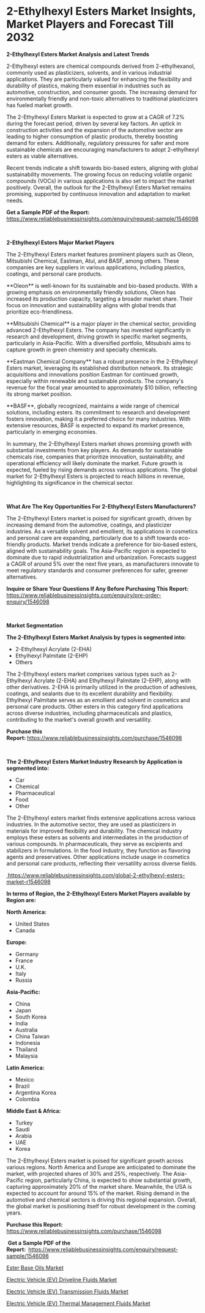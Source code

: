 <p><h1>2-Ethylhexyl Esters Market Insights, Market Players and Forecast Till 2032</h1></p><p><strong>2-Ethylhexyl Esters Market Analysis and Latest Trends</strong></p>
<p><p>2-Ethylhexyl esters are chemical compounds derived from 2-ethylhexanol, commonly used as plasticizers, solvents, and in various industrial applications. They are particularly valued for enhancing the flexibility and durability of plastics, making them essential in industries such as automotive, construction, and consumer goods. The increasing demand for environmentally friendly and non-toxic alternatives to traditional plasticizers has fueled market growth.</p><p>The 2-Ethylhexyl Esters Market is expected to grow at a CAGR of 7.2% during the forecast period, driven by several key factors. An uptick in construction activities and the expansion of the automotive sector are leading to higher consumption of plastic products, thereby boosting demand for esters. Additionally, regulatory pressures for safer and more sustainable chemicals are encouraging manufacturers to adopt 2-ethylhexyl esters as viable alternatives. </p><p>Recent trends indicate a shift towards bio-based esters, aligning with global sustainability movements. The growing focus on reducing volatile organic compounds (VOCs) in various applications is also set to impact the market positively. Overall, the outlook for the 2-Ethylhexyl Esters Market remains promising, supported by continuous innovation and adaptation to market needs.</p></p>
<p><strong>Get a Sample PDF of the Report:&nbsp;</strong> <a href="https://www.reliablebusinessinsights.com/enquiry/request-sample/1546098?utm_campaign=84&utm_medium=2&utm_source=Github&utm_content=ia&utm_term=01022025&utm_id=2-ethylhexyl-esters">https://www.reliablebusinessinsights.com/enquiry/request-sample/1546098</a></p>
<p>&nbsp;</p>
<p><strong>2-Ethylhexyl Esters Major Market Players</strong></p>
<p><p>The 2-Ethylhexyl Esters market features prominent players such as Oleon, Mitsubishi Chemical, Eastman, Atul, and BASF, among others. These companies are key suppliers in various applications, including plastics, coatings, and personal care products.</p><p>**Oleon** is well-known for its sustainable and bio-based products. With a growing emphasis on environmentally friendly solutions, Oleon has increased its production capacity, targeting a broader market share. Their focus on innovation and sustainability aligns with global trends that prioritize eco-friendliness.</p><p>**Mitsubishi Chemical** is a major player in the chemical sector, providing advanced 2-Ethylhexyl Esters. The company has invested significantly in research and development, driving growth in specific market segments, particularly in Asia-Pacific. With a diversified portfolio, Mitsubishi aims to capture growth in green chemistry and specialty chemicals.</p><p>**Eastman Chemical Company** has a robust presence in the 2-Ethylhexyl Esters market, leveraging its established distribution network. Its strategic acquisitions and innovations position Eastman for continued growth, especially within renewable and sustainable products. The company's revenue for the fiscal year amounted to approximately $10 billion, reflecting its strong market position.</p><p>**BASF**, globally recognized, maintains a wide range of chemical solutions, including esters. Its commitment to research and development fosters innovation, making it a preferred choice for many industries. With extensive resources, BASF is expected to expand its market presence, particularly in emerging economies.</p><p>In summary, the 2-Ethylhexyl Esters market shows promising growth with substantial investments from key players. As demands for sustainable chemicals rise, companies that prioritize innovation, sustainability, and operational efficiency will likely dominate the market. Future growth is expected, fueled by rising demands across various applications. The global market for 2-Ethylhexyl Esters is projected to reach billions in revenue, highlighting its significance in the chemical sector.</p></p>
<p>&nbsp;</p>
<p><strong>What Are The Key Opportunities For 2-Ethylhexyl Esters Manufacturers?</strong></p>
<p><p>The 2-Ethylhexyl Esters market is poised for significant growth, driven by increasing demand from the automotive, coatings, and plasticizer industries. As a versatile solvent and emollient, its applications in cosmetics and personal care are expanding, particularly due to a shift towards eco-friendly products. Market trends indicate a preference for bio-based esters, aligned with sustainability goals. The Asia-Pacific region is expected to dominate due to rapid industrialization and urbanization. Forecasts suggest a CAGR of around 5% over the next five years, as manufacturers innovate to meet regulatory standards and consumer preferences for safer, greener alternatives.</p></p>
<p><strong>Inquire or Share Your Questions If Any Before Purchasing This Report:</strong> <a href="https://www.reliablebusinessinsights.com/enquiry/pre-order-enquiry/1546098?utm_campaign=84&utm_medium=2&utm_source=Github&utm_content=ia&utm_term=01022025&utm_id=2-ethylhexyl-esters">https://www.reliablebusinessinsights.com/enquiry/pre-order-enquiry/1546098</a></p>
<p>&nbsp;</p>
<p><strong>Market Segmentation</strong></p>
<p><strong>The 2-Ethylhexyl Esters Market Analysis by types is segmented into:</strong></p>
<p><ul><li>2-Ethylhexyl Acrylate (2-EHA)</li><li>Ethylhexyl Palmitate (2-EHP)</li><li>Others</li></ul></p>
<p><p>The 2-Ethylhexyl esters market comprises various types such as 2-Ethylhexyl Acrylate (2-EHA) and Ethylhexyl Palmitate (2-EHP), along with other derivatives. 2-EHA is primarily utilized in the production of adhesives, coatings, and sealants due to its excellent durability and flexibility. Ethylhexyl Palmitate serves as an emollient and solvent in cosmetics and personal care products. Other esters in this category find applications across diverse industries, including pharmaceuticals and plastics, contributing to the market's overall growth and versatility.</p></p>
<p><strong>Purchase this Report:&nbsp;</strong><a href="https://www.reliablebusinessinsights.com/purchase/1546098?utm_campaign=84&utm_medium=2&utm_source=Github&utm_content=ia&utm_term=01022025&utm_id=2-ethylhexyl-esters">https://www.reliablebusinessinsights.com/purchase/1546098</a></p>
<p>&nbsp;</p>
<p><strong>The 2-Ethylhexyl Esters Market Industry Research by Application is segmented into:</strong></p>
<p><ul><li>Car</li><li>Chemical</li><li>Pharmaceutical</li><li>Food</li><li>Other</li></ul></p>
<p><p>The 2-Ethylhexyl esters market finds extensive applications across various industries. In the automotive sector, they are used as plasticizers in materials for improved flexibility and durability. The chemical industry employs these esters as solvents and intermediates in the production of various compounds. In pharmaceuticals, they serve as excipients and stabilizers in formulations. In the food industry, they function as flavoring agents and preservatives. Other applications include usage in cosmetics and personal care products, reflecting their versatility across diverse fields.</p></p>
<p><a href="https://www.reliablebusinessinsights.com/global-2-ethylhexyl-esters-market-r1546098?utm_campaign=84&utm_medium=2&utm_source=Github&utm_content=ia&utm_term=01022025&utm_id=2-ethylhexyl-esters">&nbsp;https://www.reliablebusinessinsights.com/global-2-ethylhexyl-esters-market-r1546098</a></p>
<p><strong>In terms of Region, the 2-Ethylhexyl Esters Market Players available by Region are:</strong></p>
<p>
    <p> <strong> North America: </strong>
        <ul>
            <li>United States</li>
            <li>Canada</li>
        </ul>
        </p> 
    <p> <strong> Europe: </strong>
        <ul>
            <li>Germany</li>
            <li>France</li>
            <li>U.K.</li>
            <li>Italy</li>
            <li>Russia</li>
        </ul>
        </p> 
    <p> <strong> Asia-Pacific: </strong>
        <ul>
            <li>China</li>
            <li>Japan</li>
            <li>South Korea</li>
            <li>India</li>
            <li>Australia</li>
            <li>China Taiwan</li>
            <li>Indonesia</li>
            <li>Thailand</li>
            <li>Malaysia</li>
        </ul>
        </p> 
    <p> <strong> Latin America: </strong>
        <ul>
            <li>Mexico</li>
            <li>Brazil</li>
            <li>Argentina Korea</li>
            <li>Colombia</li>
        </ul>
        </p> 
    <p> <strong> Middle East & Africa: </strong>
        <ul>
            <li>Turkey</li>
            <li>Saudi</li>
            <li>Arabia</li>
            <li>UAE</li>
            <li>Korea</li>
        </ul>
    </p>
    </p>
<p><p>The 2-Ethylhexyl Esters market is poised for significant growth across various regions. North America and Europe are anticipated to dominate the market, with projected shares of 30% and 25%, respectively. The Asia-Pacific region, particularly China, is expected to show substantial growth, capturing approximately 20% of the market share. Meanwhile, the USA is expected to account for around 15% of the market. Rising demand in the automotive and chemical sectors is driving this regional expansion. Overall, the global market is positioning itself for robust development in the coming years.</p></p>
<p><strong>Purchase this Report: </strong><a href="https://www.reliablebusinessinsights.com/purchase/1546098?utm_campaign=84&utm_medium=2&utm_source=Github&utm_content=ia&utm_term=01022025&utm_id=2-ethylhexyl-esters">https://www.reliablebusinessinsights.com/purchase/1546098</a></p>
<p>&nbsp;<strong>Get a Sample PDF of the Report:&nbsp;&nbsp;</strong><a href="https://www.reliablebusinessinsights.com/enquiry/request-sample/1546098?utm_campaign=84&utm_medium=2&utm_source=Github&utm_content=ia&utm_term=01022025&utm_id=2-ethylhexyl-esters">https://www.reliablebusinessinsights.com/enquiry/request-sample/1546098</a></p>
<p><strong></strong></p>
<p><p><a href="https://github.com/beroxiluwaya/Market-Research-Report-List-1/blob/main/ester-base-oils-market.md?utm_campaign=84&utm_medium=2&utm_source=Github&utm_content=ia&utm_term=01022025&utm_id=2-ethylhexyl-esters">Ester Base Oils Market</a></p><p><a href="https://github.com/meuskocov/Market-Research-Report-List-1/blob/main/electric-vehicle-ev-driveline-fluids-market.md?utm_campaign=84&utm_medium=2&utm_source=Github&utm_content=ia&utm_term=01022025&utm_id=2-ethylhexyl-esters">Electric Vehicle (EV) Driveline Fluids Market</a></p><p><a href="https://github.com/genayziben/Market-Research-Report-List-1/blob/main/electric-vehicle-ev-transmission-fluids-market.md?utm_campaign=84&utm_medium=2&utm_source=Github&utm_content=ia&utm_term=01022025&utm_id=2-ethylhexyl-esters">Electric Vehicle (EV) Transmission Fluids Market</a></p><p><a href="https://github.com/binnazcassam/Market-Research-Report-List-1/blob/main/electric-vehicle-ev-thermal-management-fluids-market.md?utm_campaign=84&utm_medium=2&utm_source=Github&utm_content=ia&utm_term=01022025&utm_id=2-ethylhexyl-esters">Electric Vehicle (EV) Thermal Management Fluids Market</a></p></p>